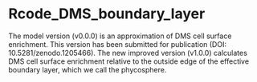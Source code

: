 # Rcode_DMS_boundary_layer
The model version (v0.0.0) is an approximation of DMS cell surface enrichment. This version has been submitted for publication (DOI: 10.5281/zenodo.1205466).
The new improved version (v1.0.0) calculates DMS cell surface enrichment relative to the outside edge of the effective boundary layer, which we call the phycosphere.
